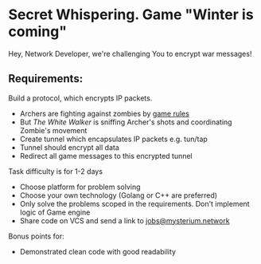 # Secret Whispering. Game "Winter is coming"

Hey, Network Developer, we're challenging You to encrypt war messages!

## Requirements:
Build a protocol, which encrypts IP packets.

- Archers are fighting against zombies by [game rules](../README.md#game-rules)
- But _The White Walker_ is sniffing Archer's shots and coordinating Zombie's movement
- Create tunnel which encapsulates IP packets e.g. tun/tap
- Tunnel should encrypt all data
- Redirect all game messages to this encrypted tunnel

Task difficulty is for 1-2 days
- Choose platform for problem solving
- Choose your own technology (Golang or C++ are preferred)
- Only solve the problems scoped in the requirements. Don't implement logic of Game engine
- Share code on VCS and send a link to jobs@mysterium.network

Bonus points for:
- Demonstrated clean code with good readability
